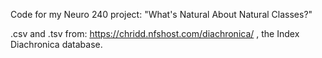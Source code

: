 Code for my Neuro 240 project: "What's Natural About Natural Classes?"

.csv and .tsv from: https://chridd.nfshost.com/diachronica/ , the Index Diachronica database.

